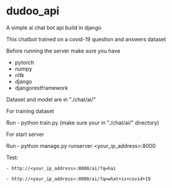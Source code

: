 # dudoo_api
A simple ai chat bot api build in django 

This chatbot trained on a covid-19 question and answers dataset

Before running the server make sure you have
  - pytorch
  - numpy
  - nltk
  - django
  - djangorestframework
 
 Dataset and model are in "./chat/ai/"
 
 For training dataset
 
  Run
    - python train.py (make sure your in "./chat/ai/" directory)
    
 For start server
 
  Run
    - python manage.py runserver <your_ip_address>:8000
    
  Test:
  
    - http://<your_ip_address>:8000/ai/?q=hai
    
    - http://<your_ip_address>:8000/ai/?q=what+is+covid+19
